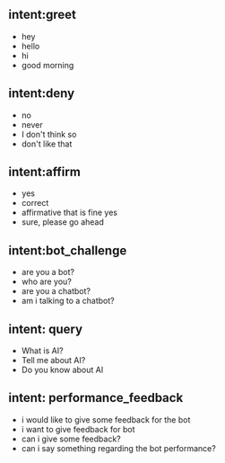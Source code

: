## intent:greet
- hey
- hello
- hi
- good morning

## intent:deny
- no
- never
- I don't think so
- don't like that

## intent:affirm
- yes
- correct
- affirmative that is fine yes
- sure, please go ahead

## intent:bot_challenge
- are you a bot?
- who are you?
- are you a chatbot?
- am i talking to a chatbot?

## intent: query
- What is AI?
- Tell me about AI?
- Do you know about AI

## intent: performance_feedback
- i would like to give some feedback for the bot
- i want to give feedback for bot
- can i give some feedback?
- can i say something regarding the bot performance?
